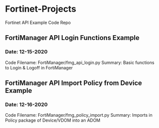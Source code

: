 # Fortinet-Projects
Fortinet API Example Code Repo

## FortiManager API Login Functions Example
### Date: 12-15-2020
Code Filename: FortiManager/fmg_api_login.py
Summary: Basic functions to Login & Logoff in FortiManager

## FortiManager API Import Policy from Device Example
### Date: 12-16-2020
Code Filename: FortiManager/fmg_policy_import.py
Summary: Imports in Policy package of Device/VDOM into an ADOM
